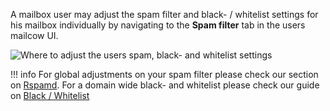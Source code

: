 A mailbox user may adjust the spam filter and black- / whitelist settings for his mailbox individually by navigating to the **Spam filter** tab in the users mailcow UI.

![Where to adjust the users spam, black- and whitelist settings](../images/manual-guides/mailcow-spamfilter.en.png)

!!! info
    For global adjustments on your spam filter please check our section on [Rspamd](../Rspamd/u_e-rspamd.en.md).
    For a domain wide black- and whitelist please check our guide on [Black / Whitelist](u_e-mailcow_ui-bl_wl.en.md)